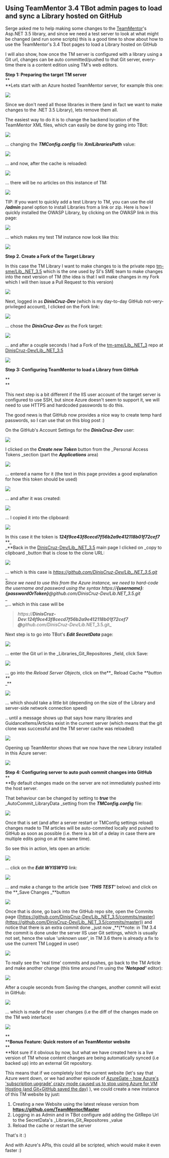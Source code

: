 ## Using TeamMentor 3.4 TBot admin pages to load and sync a Library hosted on GitHub 

Serge asked me to help making some changes to the [TeamMentor](https://teammentor.net/)'s Asp.NET 3.5 library, and since we need a test server to look at what might be changed (and run some scripts) this is a good time to show about how to use the TeamMentor's 3.4 Tbot pages to load a Library hosted on GitHub

I will also show, how once the TM server is configured with a library using a Git url,  changes can be auto committed/pushed to that Git server, every-time there is a content edition using TM's web editors.

**Step 1: Preparing the target TM server**  
**  
**Lets start with an Azure hosted TeamMentor server, for example this one:  


[![](images/Screen_Shot_2014-01-29_at_11_01_02.png)](http://2.bp.blogspot.com/-lhhNqC281X0/UujgWSuTmkI/AAAAAAAAGEE/_TLgCZqpMOU/s1600/Screen+Shot+2014-01-29+at+11.01.02.png)

  
Since we don't need all those libraries in there (and in fact we want to make changes to the .NET 3.5 Library), lets remove them all.

The easiest way to do it is to change the backend location of the TeamMentor XML files, which can easily be done by going into TBot:

[![](images/Screen_Shot_2014-01-29_at_11_01_22.png)](http://1.bp.blogspot.com/-NU65eQLx4L4/UujgWYocQ2I/AAAAAAAAGD8/IcqpwUvLHVw/s1600/Screen+Shot+2014-01-29+at+11.01.22.png)

  


  
... changing the **_TMConfig.config_** file **_XmlLibrariesPath_** value:

[![](images/Screen_Shot_2014-01-29_at_11_02_46.png)](http://3.bp.blogspot.com/-1Bi1eN_MnYo/UujgWRe0ANI/AAAAAAAAGEA/-xYGMpg6j24/s1600/Screen+Shot+2014-01-29+at+11.02.46.png)

  
... and now, after the cache is reloaded:

[![](images/Screen_Shot_2014-01-29_at_11_03_07.png)](http://2.bp.blogspot.com/-xkeVVevnK0c/UujgWr_yh4I/AAAAAAAAGEI/Vt-MU36lzKw/s1600/Screen+Shot+2014-01-29+at+11.03.07.png)

  
... there will be no articles on this instance of TM:

[![](images/Screen_Shot_2014-01-29_at_11_03_23.png)](http://1.bp.blogspot.com/-NnVp7IDmhhw/UujgW7hf1lI/AAAAAAAAGEo/4a1hUu6T2QU/s1600/Screen+Shot+2014-01-29+at+11.03.23.png)

  
TIP: If you want to quickly add a test Library to TM, you can use the old **_/admin_** panel option to install Libraries from a link or zip. Here is how I quickly installed the OWASP Library, by clicking on the OWASP link in this page:

  


[![](images/Screen_Shot_2014-01-29_at_11_04_08.png)](http://2.bp.blogspot.com/-Uof85GV0EBk/UujgXOGUuSI/AAAAAAAAGEQ/nkS9vxfHh7Q/s1600/Screen+Shot+2014-01-29+at+11.04.08.png)

  
... which makes my test TM instance now look like this:

[![](images/Screen_Shot_2014-01-29_at_11_04_43.png)](http://1.bp.blogspot.com/-VeAhCyaRA44/UujgXKNcyxI/AAAAAAAAGEk/MSZU0cICxng/s1600/Screen+Shot+2014-01-29+at+11.04.43.png)

  


  


**Step 2. Create a Fork of the Target Library**

  


In this case the TM Library I want to make changes to is the private repo  [tm-sme/Lib_.NET_3.5](https://github.com/tm-sme/Lib_.NET_3.5) which is the one used by SI's SME team to make changes into the next version of TM (the idea is that I will make changes in my Fork which I will then issue a Pull Request to this version)

  


[![](images/Screen_Shot_2014-01-29_at_11_11_07.png)](http://3.bp.blogspot.com/-Dna33fEKmqg/UujiFdfe4II/AAAAAAAAGE4/ywMZSubYWTc/s1600/Screen+Shot+2014-01-29+at+11.11.07.png)

  
Next, logged in as **_DinisCruz-Dev_** (which is my day-to-day GitHub not-very-privileged account), I clicked on the Fork link:

[![](images/Screen_Shot_2014-01-29_at_11_11_20.png)](http://4.bp.blogspot.com/-ozKL1fqxxpI/UujiFSSXC2I/AAAAAAAAGE0/i0LNL9VBu5k/s1600/Screen+Shot+2014-01-29+at+11.11.20.png)

  
... chose the  **_DinisCruz-Dev_** as the Fork target:

[![](images/Screen_Shot_2014-01-29_at_11_11_27.png)](http://2.bp.blogspot.com/-OVMskqYIiM4/UujiFQ13muI/AAAAAAAAGE8/jGatt9iM5B4/s1600/Screen+Shot+2014-01-29+at+11.11.27.png)

  


 ... and after a couple seconds I had a Fork of the [tm-sme/Lib_.NET_3](https://github.com/tm-sme/Lib_.NET_3.5) repo at [DinisCruz-Dev/Lib_.NET_3.5](https://github.com/DinisCruz-Dev/Lib_.NET_3.5)

[![](images/Screen_Shot_2014-01-29_at_11_11_42.png)](http://1.bp.blogspot.com/-nhGNcuok3rk/UujiFxOGyYI/AAAAAAAAGFM/LKFQEQvZQHo/s1600/Screen+Shot+2014-01-29+at+11.11.42.png)

  


  


**Step 3: Configuring TeamMentor to load a Library from GitHub**

**  
**

This next step is a bit different if the IIS user account of the target server is configured to use SSH, but since Azure doesn't seem to support it, we will need to use HTTPS and hardcoded passwords to do this.

  
The good news is that GitHub now provides a nice way to create temp hard passwords, so I can use that on this blog post :)

On the GitHub's Account Settings for the **_DinisCruz-Dev_** user:

[![](images/Screen_Shot_2014-01-29_at_11_18_42.png)](http://2.bp.blogspot.com/-2ZT55GUKRQM/Uujj5wKhJxI/AAAAAAAAGFY/y2tBRgleNgo/s1600/Screen+Shot+2014-01-29+at+11.18.42.png)

  


 I clicked on the **_Create new Token_** button from the  _Personal Access Tokens _section (part the **_Applications_** area)

[![](images/Screen_Shot_2014-01-29_at_11_18_54.png)](http://4.bp.blogspot.com/-9t3pNSdTmUo/Uujj573_CKI/AAAAAAAAGFw/wFARc8RGLKU/s1600/Screen+Shot+2014-01-29+at+11.18.54.png)

... entered a name for it (the text in this page provides a good explanation for how this token should be used)  


[![](images/Screen_Shot_2014-01-29_at_11_19_13.png)](http://4.bp.blogspot.com/-wv2uHYBZaaE/Uujj5y2npLI/AAAAAAAAGFc/sDcKphQ9AOw/s1600/Screen+Shot+2014-01-29+at+11.19.13.png)

 ... and after it was created:

[![](images/Screen_Shot_2014-01-29_at_11_19_19.png)](http://1.bp.blogspot.com/-ffDsh5gux-4/Uujj6Mfel4I/AAAAAAAAGFs/0jr-YPTWC40/s1600/Screen+Shot+2014-01-29+at+11.19.19.png)

  
 ... I copied it into the clipboard:

[![](images/Screen_Shot_2014-01-29_at_11_19_27.png)](http://4.bp.blogspot.com/-QaNVmploUcc/Uujj6SxQ1zI/AAAAAAAAGFk/39SYA8-91KQ/s1600/Screen+Shot+2014-01-29+at+11.19.27.png)

  
In this case it the token is **_124f9ce43f8cecd7f56b2a9e412118b01f72cef7_**  
**_  
_**Back in the [DinisCruz-Dev/Lib_.NET_3.5](https://github.com/DinisCruz-Dev/Lib_.NET_3.5) main page I clicked on _copy to clipboard _button that is close to the clone URL:

[![](images/Screen_Shot_2014-01-29_at_11_27_13.png)](http://4.bp.blogspot.com/-I-WAD0qqa7g/Uujlv5C93qI/AAAAAAAAGGA/RVtjZoFEvT8/s1600/Screen+Shot+2014-01-29+at+11.27.13.png)

  
... which is this case is _https://github.com/DinisCruz-Dev/Lib_.NET_3.5.git_  
_  
_Since we need to use this from the Azure instance, we need to hard-code the username and password using the syntax _https://**{username}**:**{passwordOrToken}**@github.com/DinisCruz-Dev/Lib_.NET_3.5.git_  
_  
_... which in this case will be  


> _https://**DinisCruz-Dev**:_**_124f9ce43f8cecd7f56b2a9e412118b01f72cef7 @_**_github.com/DinisCruz-Dev/Lib_.NET_3.5.git_

Next step is to go into TBot's **_Edit SecretData_** page:

[![](images/Screen_Shot_2014-01-29_at_11_31_38.png)](http://1.bp.blogspot.com/-XYY9xoU80Yc/Uujm3al0aNI/AAAAAAAAGGI/YL57h83k1dc/s1600/Screen+Shot+2014-01-29+at+11.31.38.png)

... enter the Git url in the _Libraries_Git_Repositores _field, click Save:

[![](images/Screen_Shot_2014-01-29_at_11_32_08.png)](http://1.bp.blogspot.com/-CSaCd4s5Vfg/Uujm3RSwhCI/AAAAAAAAGGM/9At-jbokaCg/s1600/Screen+Shot+2014-01-29+at+11.32.08.png)

  
... go into the _Reload Server Objects_, click on the**_ Reload Cache _**button  
**_  
_**  


[![](images/Screen_Shot_2014-01-29_at_11_32_22.png)](http://1.bp.blogspot.com/-fHQGVj8teqo/Uujm3eFJI8I/AAAAAAAAGGQ/e-7Na10Z7Ms/s1600/Screen+Shot+2014-01-29+at+11.32.22.png)

  
... which should take a little bit (depending on the size of the Library and server-side network connection speed)

.. until a message shows up that says how many libraries and GuidanceItems/Articles exist in the current server (which means that the git clone was successful and the TM server cache was reloaded)

  


[![](images/Screen_Shot_2014-01-29_at_11_34_19.png)](http://3.bp.blogspot.com/-bsWSC79fc2E/Uujnp95G-YI/AAAAAAAAGGg/y50m9IqV7ak/s1600/Screen+Shot+2014-01-29+at+11.34.19.png)

  
Opening up TeamMentor shows that we now have the new Library installed in this Azure server:

[![](images/Screen_Shot_2014-01-29_at_11_35_46.png)](http://4.bp.blogspot.com/-zmrlh-jwpHw/Uujnp1TGDYI/AAAAAAAAGGk/xydY1NG6SiA/s1600/Screen+Shot+2014-01-29+at+11.35.46.png)

**Step 4: Configuring server to auto push commit changes into GitHub**  
**  
**By default changes made on the server are not immediately pushed into the host server.

That behaviour can be changed by setting to **_true_** the _AutoCommit_LibraryData _setting from the **_TMConfig.config_** file:

[![](images/Screen_Shot_2014-01-29_at_11_40_35.png)](http://2.bp.blogspot.com/-T1qP7LHeAq4/UujqfjXJGRI/AAAAAAAAGG8/bc5iZ2ciPGI/s1600/Screen+Shot+2014-01-29+at+11.40.35.png)

  
Once that is set (and after a server restart or TMConfig settings reload) changes made to TM articles will be auto-commited locally and pushed to GitHub as soon as possible (i.e. there is a bit of a delay in case there are multiple edits going on at the same time).

So see this in action, lets open an article:

[![](images/Screen_Shot_2014-01-29_at_11_42_15.png)](http://1.bp.blogspot.com/-cf35BE0OCoc/Uujqfh9idBI/AAAAAAAAGG0/WglILBL8csA/s1600/Screen+Shot+2014-01-29+at+11.42.15.png)

  
... click on the **_Edit WYISWYG_** link:

[![](images/Screen_Shot_2014-01-29_at_11_42_35.png)](http://1.bp.blogspot.com/-N193JJPmaTk/UujqflWCVxI/AAAAAAAAGG4/Bxt-u3XYQbU/s1600/Screen+Shot+2014-01-29+at+11.42.35.png)

  
... and make a change to the article (see **_'THIS TEST'_** below) and click on the **_Save Changes _**button

[![](images/Screen_Shot_2014-01-29_at_11_43_04.png)](http://4.bp.blogspot.com/-i5dW_QlyDsg/UujqgIN2xWI/AAAAAAAAGHQ/M7Wx7b_xMLY/s1600/Screen+Shot+2014-01-29+at+11.43.04.png)

  
Once that is done, go back into the GitHub repo site, open the Commits page ([https://github.com/DinisCruz-Dev/Lib_.NET_3.5/commits/master](https://github.com/DinisCruz-Dev/Lib_.NET_3.5/commits/master)) and notice that there is an extra commit done _just now _**(**note: in TM 3.4 the commit is done under the server IIS user Git settings, which is usually not set, hence the value 'unknown user', in TM 3.6 there is already a fix to use the current TM Logged in user)  


  


[![](images/Screen_Shot_2014-01-29_at_11_45_59.png)](http://1.bp.blogspot.com/-iZQ_WVYX_ng/UujqgScG6BI/AAAAAAAAGHM/3MEp99KmMRc/s1600/Screen+Shot+2014-01-29+at+11.45.59.png)

  
To really see the 'real time' commits and pushes, go back to the TM Article and make another change (this time around I'm using the **_'Notepad'_** editor):

[![](images/Screen_Shot_2014-01-29_at_11_46_35.png)](http://1.bp.blogspot.com/-ZbBBWwfMrow/Uujqg10J1eI/AAAAAAAAGHY/Hynt1sgnugo/s1600/Screen+Shot+2014-01-29+at+11.46.35.png)

  
After a couple seconds from Saving the changes, another commit will exist in GitHub:

[![](images/Screen_Shot_2014-01-29_at_11_47_13.png)](http://3.bp.blogspot.com/-NBXkjF9wAWc/UujqhCfqVVI/AAAAAAAAGHw/OYXkhiM-40U/s1600/Screen+Shot+2014-01-29+at+11.47.13.png)

  
... which is made of the user changes (i.e the diff of the changes made on the TM web interface)

[![](images/Screen_Shot_2014-01-29_at_11_47_28.png)](http://3.bp.blogspot.com/-pmH8JLyZf-w/UujqhZMvisI/AAAAAAAAGHs/Z_QpuR44wB0/s1600/Screen+Shot+2014-01-29+at+11.47.28.png)

  
**  
****Bonus Feature: Quick restore of an TeamMentor website**  
**  
**Not sure if it obvious by now, but what we have created here is a live version of TM whose content changes are being automatically synced (i.e backed up) into an external Git repository.

This means that if we completely lost the current website (let's say that Azure went down, or we had another episode of [AzureGate - how Azure's 'subscription upgrade' crazy mode caused us to stop using Azure for VM Hosting (and Git+GitHub saved the day)](http://blog.diniscruz.com/2013/05/azuregate-how-azures-subscription.html) ), we could create a new instance of this TM website by just:  


  1. Creating a new Website using the latest release version from **https://github.com/TeamMentor/Master**
  2. Logging in as Admin and in TBot configure add adding the GitRepo Url to the SecretData's _Libraries_Git_Repositores _value
  3. Reload the cache or restart the server

That's it :)

  


And with Azure's APIs, this could all be scripted, which would make it even faster :)

